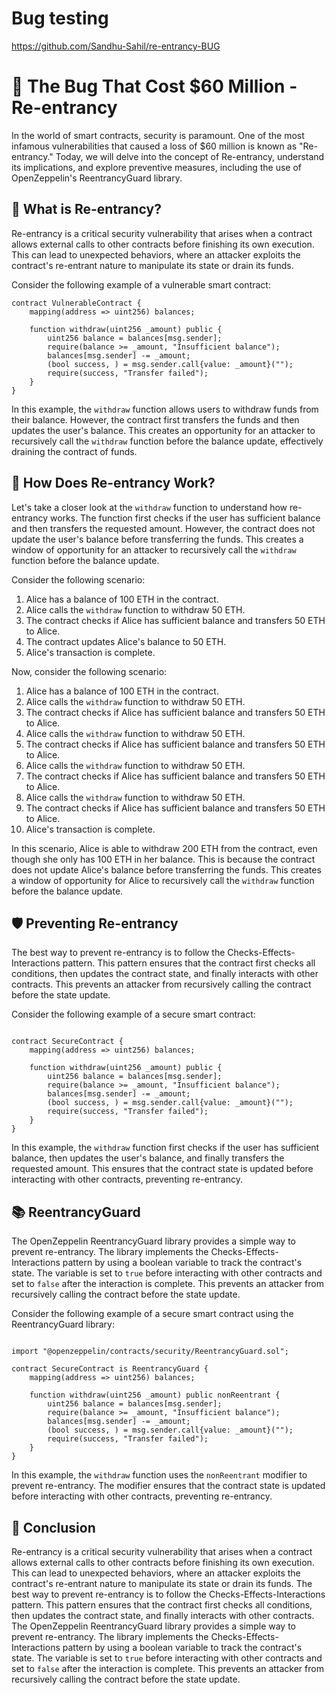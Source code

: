 # Bug testing

https://github.com/Sandhu-Sahil/re-entrancy-BUG

# 🤯 The Bug That Cost $60 Million - Re-entrancy

In the world of smart contracts, security is paramount. One of the most infamous vulnerabilities that caused a loss of $60 million is known as "Re-entrancy." Today, we will delve into the concept of Re-entrancy, understand its implications, and explore preventive measures, including the use of OpenZeppelin's ReentrancyGuard library.

## 👀 What is Re-entrancy?

Re-entrancy is a critical security vulnerability that arises when a contract allows external calls to other contracts before finishing its own execution. This can lead to unexpected behaviors, where an attacker exploits the contract's re-entrant nature to manipulate its state or drain its funds.

Consider the following example of a vulnerable smart contract:

```solidity
contract VulnerableContract {
    mapping(address => uint256) balances;

    function withdraw(uint256 _amount) public {
        uint256 balance = balances[msg.sender];
        require(balance >= _amount, "Insufficient balance");
        balances[msg.sender] -= _amount;
        (bool success, ) = msg.sender.call{value: _amount}("");
        require(success, "Transfer failed");
    }
}
```

In this example, the `withdraw` function allows users to withdraw funds from their balance. However, the contract first transfers the funds and then updates the user's balance. This creates an opportunity for an attacker to recursively call the `withdraw` function before the balance update, effectively draining the contract of funds.

## 🤔 How Does Re-entrancy Work?

Let's take a closer look at the `withdraw` function to understand how re-entrancy works. The function first checks if the user has sufficient balance and then transfers the requested amount. However, the contract does not update the user's balance before transferring the funds. This creates a window of opportunity for an attacker to recursively call the `withdraw` function before the balance update.

Consider the following scenario:

1. Alice has a balance of 100 ETH in the contract.
2. Alice calls the `withdraw` function to withdraw 50 ETH.
3. The contract checks if Alice has sufficient balance and transfers 50 ETH to Alice.
4. The contract updates Alice's balance to 50 ETH.
5. Alice's transaction is complete.

Now, consider the following scenario:

1. Alice has a balance of 100 ETH in the contract.
2. Alice calls the `withdraw` function to withdraw 50 ETH.
3. The contract checks if Alice has sufficient balance and transfers 50 ETH to Alice.
4. Alice calls the `withdraw` function to withdraw 50 ETH.
5. The contract checks if Alice has sufficient balance and transfers 50 ETH to Alice.
6. Alice calls the `withdraw` function to withdraw 50 ETH.
7. The contract checks if Alice has sufficient balance and transfers 50 ETH to Alice.
8. Alice calls the `withdraw` function to withdraw 50 ETH.
9. The contract checks if Alice has sufficient balance and transfers 50 ETH to Alice.
10. Alice's transaction is complete.

In this scenario, Alice is able to withdraw 200 ETH from the contract, even though she only has 100 ETH in her balance. This is because the contract does not update Alice's balance before transferring the funds. This creates a window of opportunity for Alice to recursively call the `withdraw` function before the balance update.

## 🛡️ Preventing Re-entrancy

The best way to prevent re-entrancy is to follow the Checks-Effects-Interactions pattern. This pattern ensures that the contract first checks all conditions, then updates the contract state, and finally interacts with other contracts. This prevents an attacker from recursively calling the contract before the state update.

Consider the following example of a secure smart contract:

```solidity

contract SecureContract {
    mapping(address => uint256) balances;

    function withdraw(uint256 _amount) public {
        uint256 balance = balances[msg.sender];
        require(balance >= _amount, "Insufficient balance");
        balances[msg.sender] -= _amount;
        (bool success, ) = msg.sender.call{value: _amount}("");
        require(success, "Transfer failed");
    }
}
```

In this example, the `withdraw` function first checks if the user has sufficient balance, then updates the user's balance, and finally transfers the requested amount. This ensures that the contract state is updated before interacting with other contracts, preventing re-entrancy.

## 📚 ReentrancyGuard

The OpenZeppelin ReentrancyGuard library provides a simple way to prevent re-entrancy. The library implements the Checks-Effects-Interactions pattern by using a boolean variable to track the contract's state. The variable is set to `true` before interacting with other contracts and set to `false` after the interaction is complete. This prevents an attacker from recursively calling the contract before the state update.

Consider the following example of a secure smart contract using the ReentrancyGuard library:

```solidity

import "@openzeppelin/contracts/security/ReentrancyGuard.sol";

contract SecureContract is ReentrancyGuard {
    mapping(address => uint256) balances;

    function withdraw(uint256 _amount) public nonReentrant {
        uint256 balance = balances[msg.sender];
        require(balance >= _amount, "Insufficient balance");
        balances[msg.sender] -= _amount;
        (bool success, ) = msg.sender.call{value: _amount}("");
        require(success, "Transfer failed");
    }
}
```

In this example, the `withdraw` function uses the `nonReentrant` modifier to prevent re-entrancy. The modifier ensures that the contract state is updated before interacting with other contracts, preventing re-entrancy.

## 🏁 Conclusion

Re-entrancy is a critical security vulnerability that arises when a contract allows external calls to other contracts before finishing its own execution. This can lead to unexpected behaviors, where an attacker exploits the contract's re-entrant nature to manipulate its state or drain its funds. The best way to prevent re-entrancy is to follow the Checks-Effects-Interactions pattern. This pattern ensures that the contract first checks all conditions, then updates the contract state, and finally interacts with other contracts. The OpenZeppelin ReentrancyGuard library provides a simple way to prevent re-entrancy. The library implements the Checks-Effects-Interactions pattern by using a boolean variable to track the contract's state. The variable is set to `true` before interacting with other contracts and set to `false` after the interaction is complete. This prevents an attacker from recursively calling the contract before the state update.



